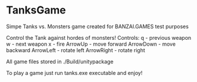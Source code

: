 # TanksGame
Simpe Tanks vs. Monsters game created for BANZAI.GAMES test purposes

Control the Tank against hordes of monsters!
Controls:
q - previous weapon
w - next weapon
x - fire
ArrowUp - move forward
ArrowDown - move backward
ArrowLeft - rotate left
ArrowRight - rotate right

All game files stored in ./Build/unitypackage

To play a game just run tanks.exe executable and enjoy!
